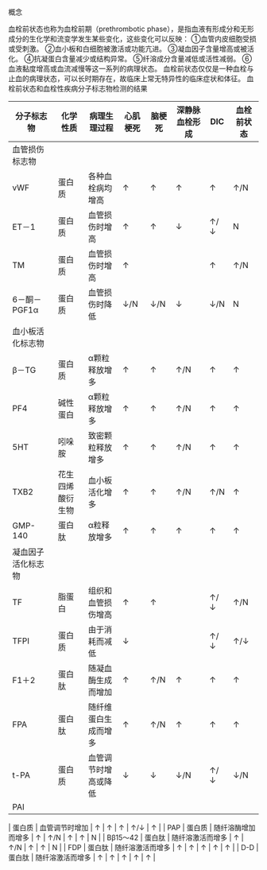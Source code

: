 ## 

### 
 
 概念

 血栓前状态也称为血栓前期（prethrombotic phase），是指血液有形成分和无形成分的生化学和流变学发生某些变化，这些变化可以反映：
①血管内皮细胞受损或受刺激。
②血小板和白细胞被激活或功能亢进。
③凝血因子含量增高或被活化。
④抗凝蛋白含量减少或结构异常。
⑤纤溶成分含量减低或活性减弱。
⑥血液黏度增高或血流减慢等这一系列的病理状态。
 血栓前状态仅仅是一种血栓与止血的病理状态，可以长时期存在，故临床上常无特异性的临床症状和体征。
 血栓前状态和血栓性疾病分子标志物检测的结果

| 分子标志物 | 化学性质 | 病理生理过程 | 心肌梗死 | 脑梗死 | 深静脉血栓形成 | DIC | 血栓前状态 |
| --- | --- | --- | --- | --- | --- | --- | --- |
| 血管损伤标志物 |  |  |  |  |  |  |  |
| vWF | 蛋白质 | 各种血栓病均增高 | ↑ | ↑ | ↑ | ↑ | ↑/N |
| ET－1 | 蛋白质 | 血管损伤时增高 | ↑ | ↑ | ↓ | ↑/↓ | N |
| TM | 蛋白质 | 血管损伤时增高 | ↑ |  |  | ↑ | ↑/N |
| 6－酮－PGF1α | 蛋白质 | 血管损伤时降低 | ↓/N | ↓/N | ↓ | ↓/N | N |
| 血小板活化标志物 |  |  |  |  |  |  |  |
| β－TG | 蛋白质 | α颗粒释放增多 | ↑ | ↑ | ↑/N | ↑ | ↑ |
| PF4 | 碱性蛋白 | α颗粒释放增多 | ↑ | ↑ | ↑/N | ↑ | ↑ |
| 5HT | 吲哚胺 | 致密颗粒释放增多 | ↑ | ↑ | ↑/N | ↑ | ↑ |
| TXB2 | 花生四烯酸衍生物 | 血小板活化增多 | ↑ | ↑ | ↑/N | ↑/N | ↑ |
| GMP-140 | 蛋白肽 | α粒释放增多 | ↑ | ↑ | ↑ | ↑ | ↑ |
| 凝血因子活化标志物 |  |  |  |  |  |  |  |
| TF | 脂蛋白 | 组织和血管损伤增高 | ↑ | ↑ |  | ↑/↓ | ↑/N |
| TFPI | 蛋白质 | 由于消耗而减低 | ↓ |  |  | ↑/↓ | ↑/↓ |
| F1＋2 | 蛋白肽 | 随凝血酶生成而增加 | ↑ | ↑/N | ↑ | ↑ | ↑ |
| FPA | 蛋白肽 | 随纤维蛋白生成而增多 | ↑ | ↑/N | ↑ | ↑ | ↑ |
| t-PA | 蛋白质 | 血管调节时增高或降低 | ↓ | ↓ | ↓/N | ↑/↓ | ↓/N |
| PAI

 | 蛋白质 | 血管调节时增加 | ↑ | ↑ | ↑ | ↑/↓ | ↑ |
| PAP | 蛋白质 | 随纤溶酶增加而增多 | ↑ | ↑/N | ↑ | ↑ | N |
| Bβ15～42 | 蛋白肽 | 随纤溶激活而增多 | ↑ | ↑/N | ↑ | ↑ | N |
| FDP | 蛋白肽 | 随纤溶激活而增多 | ↑ | ↑ | ↑ | ↑ | ↑ |
| D-D | 蛋白肽 | 随纤溶激活而增多 | ↑ | ↑ | ↑ | ↑ | ↑ |

## 

